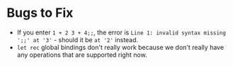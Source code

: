 # Bugs to Fix

- If you enter `1 + 2 3 + 4;;`, the error is `Line 1: invalid syntax missing ';;' at '3'` - should it be `at '2'` instead.
- `let rec` global bindings don't really work because we don't really have any operations that are supported right now.
